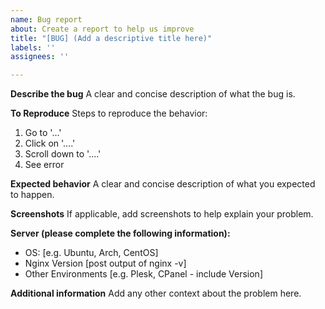 ```yaml
---
name: Bug report
about: Create a report to help us improve
title: "[BUG] (Add a descriptive title here)"
labels: ''
assignees: ''

---
```


**Describe the bug**
A clear and concise description of what the bug is.

**To Reproduce**
Steps to reproduce the behavior:
1. Go to '...'
2. Click on '....'
3. Scroll down to '....'
4. See error

**Expected behavior**
A clear and concise description of what you expected to happen.

**Screenshots**
If applicable, add screenshots to help explain your problem.

**Server (please complete the following information):**
 - OS: [e.g. Ubuntu, Arch, CentOS]
 - Nginx Version [post output of nginx -v]
 - Other Environments [e.g. Plesk, CPanel - include Version]

**Additional information**
Add any other context about the problem here.
